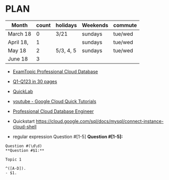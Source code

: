 # PLAN

| Month     | count | holidays  | Weekends | commute |
| --------- | ----- | --------- | -------- | ------- |
| March 18  | 0     | 3/21      | sundays  | tue/wed |
| April 18, | 1     |           | sundays  | tue/wed |
| May 18    | 2     | 5/3, 4, 5 | sundays  | tue/wed |
| June 18   | 3     |           |          |         |

- [ExamTopic Professional Cloud Database](https://www.examtopics.com/exams/google/professional-cloud-database-engineer/view/)
- [Q1-Q123 in 30 pages](./questions.md)
- [QuickLab]()
- [youtube - Google Cloud Quick Tutorials](https://www.youtube.com/playlist?list=PLuJRcdtonlDAN73rZsRk_eiJ0NU9h1Cms)

- [Professional Cloud Database Engineer](https://cloud.google.com/certification/cloud-database-engineer)

- Quickstart
  https://cloud.google.com/sql/docs/mysql/connect-instance-cloud-shell

- regular expression
  Question #[1-5]
  **Question #[1-5]:**

```
Question #(\d\d)
**Question #$1:**

Topic 1

^([A-D]).
- $1.
```
